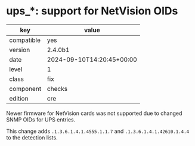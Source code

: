 [//]: # (werk v2)
# ups_*: support for NetVision OIDs

key        | value
---------- | ---
compatible | yes
version    | 2.4.0b1
date       | 2024-09-10T14:20:45+00:00
level      | 1
class      | fix
component  | checks
edition    | cre

Newer firmware for NetVision cards was not supported due to changed SNMP OIDs for UPS entries.

This change adds `.1.3.6.1.4.1.4555.1.1.7` and `.1.3.6.1.4.1.42610.1.4.4` to the detection lists.